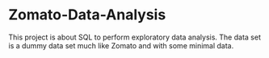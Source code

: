 # Zomato-Data-Analysis
This project is about SQL to perform exploratory data analysis. The data set is a dummy data set much like Zomato and with some minimal data.
